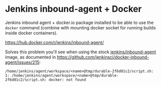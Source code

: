 Jenkins inbound-agent + Docker
==============================

Jenkins inbound agent + docker.io package installed to be able to use the `docker` command (combine with mounting docker socket for running builds inside docker containers).

https://hub.docker.com/r/jenkins/inbound-agent/

Solves this problem you'll see when using the stock [jenkins/inbound-agent](https://hub.docker.com/r/jenkins/inbound-agent/) image, as documented in https://github.com/jenkinsci/docker-inbound-agent/issues/215:

```
/home/jenkins/agent/workspace/<name>@tmp/durable-2f6d01c2/script.sh: 1: /home/jenkins/agent/workspace/<name>@tmp/durable-2f6d01c2/script.sh: docker: not found
```

